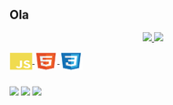 ## Ola
<div align="center">
  <a href="https://github.com/Snowe8">
  <img height="180em" src="https://github-readme-stats.vercel.app/api?username=Snowe8&show_icons=true&theme=dark&include_all_commits=true&count_private=true"/>
  <img height="130em" src="https://github-readme-stats.vercel.app/api/top-langs/?username=Snowe8&layout=compact&langs_count=7&theme=dark"/>
</div>
<div style="display: inline_block"><br>
  <img align="center" alt="sw" height="30" width="40" src="https://raw.githubusercontent.com/devicons/devicon/master/icons/javascript/javascript-plain.svg">
  <img align="center" alt="sw" height="30" width="40" src="https://raw.githubusercontent.com/devicons/devicon/master/icons/html5/html5-original.svg">
  <img align="center" alt="sw" height="30" width="40" src="https://raw.githubusercontent.com/devicons/devicon/master/icons/css3/css3-original.svg">
</div>
  
  ##
 
<div> 

          
 <!-- <a href="https://www.youtube.com/channel/" target="_blank"><img src="https://img.shields.io/badge/YouTube-FF0000?style=for-the-badge&logo=youtube&logoColor=white" target="_blank"></a> -->
  <a href="https://instagram.com/sw" target="_blank"><img src="https://img.shields.io/badge/-Instagram-%23E4405F?style=for-the-badge&logo=instagram&logoColor=white" target="_blank"></a>
 <a href="nada" target="_blank"><img src="https://img.shields.io/badge/Discord-7289DA?style=for-the-badge&logo=discord&logoColor=white" target="_blank"></a> 
  <a href = "mailto:nada@gmail.com"><img src="https://img.shields.io/badge/-Gmail-%23333?style=for-the-badge&logo=gmail&logoColor=white" target="_blank"></a>
